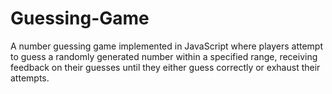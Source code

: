 # Guessing-Game
 A number guessing game implemented in JavaScript where players attempt to guess a randomly generated number within a specified range, receiving feedback on their guesses until they either guess correctly or exhaust their attempts.
